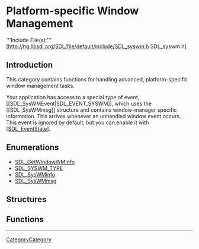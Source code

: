# Platform-specific Window Management

'''Include File(s):'''  [http://hg.libsdl.org/SDL/file/default/include/SDL_syswm.h SDL_syswm.h]


## Introduction
This category contains functions for handling advanced, platform-specific window management tasks.

Your application has access to a special type of event, [[SDL_SysWMEvent|SDL_EVENT_SYSWM]], which uses the [[SDL_SysWMmsg]] structure and contains window-manager specific information.  This arrives whenever an unhandled window event occurs.  This event is ignored by default, but you can enable it with [[SDL_EventState]]().

## Enumerations

<!-- BEGIN CATEGORY LIST -->
- [SDL_GetWindowWMInfo](SDL_GetWindowWMInfo)
- [SDL_SYSWM_TYPE](SDL_SYSWM_TYPE)
- [SDL_SysWMinfo](SDL_SysWMinfo)
- [SDL_SysWMmsg](SDL_SysWMmsg)
<!-- END CATEGORY LIST -->

## Structures


## Functions


----
[CategoryCategory](CategoryCategory)
